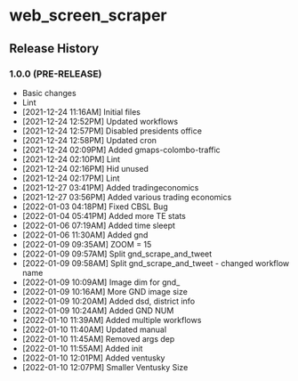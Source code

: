 # web_screen_scraper

## Release History

### 1.0.0 (PRE-RELEASE)
  * Basic changes
  * Lint
  *  [2021-12-24 11:16AM] Initial files
  *  [2021-12-24 12:52PM] Updated workflows
  *  [2021-12-24 12:57PM] Disabled presidents office
  *  [2021-12-24 12:58PM] Updated cron
  *  [2021-12-24 02:09PM] Added gmaps-colombo-traffic
  *  [2021-12-24 02:10PM] Lint
  *  [2021-12-24 02:16PM] Hid unused
  *  [2021-12-24 02:17PM] Lint
  *  [2021-12-27 03:41PM] Added tradingeconomics
  *  [2021-12-27 03:56PM] Added various trading economics
  *  [2022-01-03 04:18PM] Fixed CBSL Bug
  *  [2022-01-04 05:41PM] Added more TE stats
  *  [2022-01-06 07:19AM] Added time sleept
  *  [2022-01-06 11:30AM] Added gnd
  *  [2022-01-09 09:35AM] ZOOM = 15
  *  [2022-01-09 09:57AM] Split gnd_scrape_and_tweet
  *  [2022-01-09 09:58AM] Split gnd_scrape_and_tweet - changed workflow name
  *  [2022-01-09 10:09AM] Image dim for gnd_
  *  [2022-01-09 10:16AM] More GND image size
  *  [2022-01-09 10:20AM] Added dsd, district info
  *  [2022-01-09 10:24AM] Added GND NUM
  *  [2022-01-10 11:39AM] Added multiple workflows
  *  [2022-01-10 11:40AM] Updated manual
  *  [2022-01-10 11:45AM] Removed args dep
  *  [2022-01-10 11:55AM] Added init
  *  [2022-01-10 12:01PM] Added ventusky
  *  [2022-01-10 12:07PM] Smaller Ventusky Size
